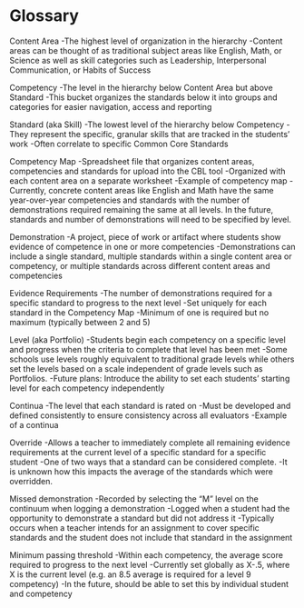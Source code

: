 # Glossary

Content Area 
-The highest level of organization in the hierarchy
-Content areas can be thought of as traditional subject areas like English, Math, or Science as well as skill categories such as Leadership, Interpersonal Communication, or Habits of Success

Competency
-The level in the hierarchy below Content Area but above Standard
-This bucket organizes the standards below it into groups and categories for easier navigation, access and reporting

Standard (aka Skill)
-The lowest level of the hierarchy below Competency
-They represent the specific, granular skills that are tracked in the students’ work
-Often correlate to specific Common Core Standards

Competency Map
-Spreadsheet file that organizes content areas, competencies and standards for upload into the CBL tool
-Organized with each content area on a separate worksheet
-Example of competency map [](https://docs.google.com/spreadsheets/u/2/d/1LnjTF5i2CeQrR9EQLB0llomtkpJ_xx38oyjat8wr2_g/edit)
-Currently, concrete content areas like English and Math have the same year-over-year competencies and standards with the number of demonstrations required remaining the same at all levels. In the future, standards and number of demonstrations will need to be specified by level. 

Demonstration
-A project, piece of work or artifact where students show evidence of competence in one or more competencies
-Demonstrations can include a single standard, multiple standards within a single content area or competency, or multiple standards across different content areas and competencies

Evidence Requirements
-The number of demonstrations required for a specific standard to progress to the next level
-Set uniquely for each standard in the Competency Map
-Minimum of one is required but no maximum (typically between 2 and 5)

Level (aka Portfolio)
-Students begin each competency on a specific level and progress when the criteria to complete that level has been met
-Some schools use levels roughly equivalent to traditional grade levels while others set the levels based on a scale independent of grade levels such as Portfolios. 
-Future plans: Introduce the ability to set each students’ starting level for each competency independently

Continua
-The level that each standard is rated on
-Must be developed and defined consistently to ensure consistency across all evaluators
-Example of a continua[](https://docs.google.com/spreadsheets/d/1ecDsgv0X8NzjUi-0D9b2oF3tqYx-THfaHTtdSmL-2u4/edit#gid=720733250)

Override
-Allows a teacher to immediately complete all remaining evidence requirements at the current level of a specific standard for a specific student
-One of two ways that a standard can be considered complete.
-It is unknown how this impacts the average of the standards which were overridden.

Missed demonstration
-Recorded by selecting the “M” level on the continuum when logging a demonstration
-Logged when a student had the opportunity to demonstrate a standard but did not address it
-Typically occurs when a teacher intends for an assignment to cover specific standards and the student does not include that standard in the assignment

Minimum passing threshold
-Within each competency, the average score required to progress to the next level
-Currently set globally as X-.5, where X is the current level (e.g. an 8.5 average is required for a level 9 competency)
-In the future, should be able to set this by individual student and competency
